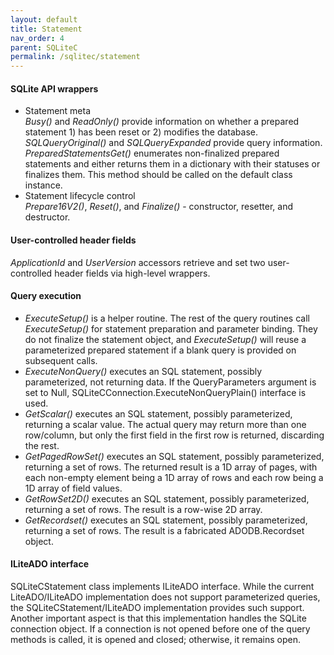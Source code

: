 ```yaml
---
layout: default
title: Statement
nav_order: 4
parent: SQLiteC
permalink: /sqlitec/statement
---
```


#### SQLite API wrappers

* Statement meta  
  *Busy()* and *ReadOnly()* provide information on whether a prepared statement 1) has been reset or 2) modifies the database.  
  *SQLQueryOriginal()* and *SQLQueryExpanded* provide query information.
  *PreparedStatementsGet()* enumerates non-finalized prepared statements and either returns them in a dictionary with their statuses or finalizes them. This method should be called on the default class instance.  
* Statement lifecycle control  
  *Prepare16V2()*, *Reset()*, and *Finalize()* - constructor, resetter, and destructor.  

#### User-controlled header fields

*ApplicationId* and *UserVersion* accessors retrieve and set two user-controlled header fields via high-level wrappers.

#### Query execution

* *ExecuteSetup()* is a helper routine. The rest of the query routines call *ExecuteSetup()* for statement preparation and parameter binding. They do not finalize the statement object, and *ExecuteSetup()* will reuse a parameterized prepared statement if a blank query is provided on subsequent calls.
* *ExecuteNonQuery()* executes an SQL statement, possibly parameterized, not returning data. If the QueryParameters argument is set to Null, SQLiteCConnection.ExecuteNonQueryPlain() interface is used.
* *GetScalar()* executes an SQL statement, possibly parameterized, returning a scalar value. The actual query may return more than one row/column, but only the first field in the first row is returned, discarding the rest.  
* *GetPagedRowSet()* executes an SQL statement, possibly parameterized, returning a set of rows. The returned result is a 1D array of pages, with each non-empty element being a 1D array of rows and each row being a 1D array of field values.
* *GetRowSet2D()* executes an SQL statement, possibly parameterized, returning a set of rows. The result is a row-wise 2D array.
* *GetRecordset()* executes an SQL statement, possibly parameterized, returning a set of rows. The result is a fabricated ADODB.Recordset object.

#### ILiteADO interface

SQLiteCStatement class implements ILiteADO interface. While the current LiteADO/ILiteADO implementation does not support parameterized queries, the SQLiteCStatement/ILiteADO implementation provides such support. Another important aspect is that this implementation handles the SQLite connection object. If a connection is not opened before one of the query methods is called, it is opened and closed; otherwise, it remains open.
